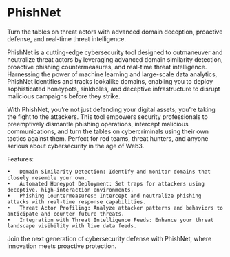 # PhishNet
Turn the tables on threat actors with advanced domain deception, proactive defense, and real-time threat intelligence.

PhishNet is a cutting-edge cybersecurity tool designed to outmaneuver and neutralize threat actors by leveraging advanced domain similarity detection, proactive phishing countermeasures, and real-time threat intelligence. Harnessing the power of machine learning and large-scale data analytics, PhishNet identifies and tracks lookalike domains, enabling you to deploy sophisticated honeypots, sinkholes, and deceptive infrastructure to disrupt malicious campaigns before they strike.

With PhishNet, you’re not just defending your digital assets; you’re taking the fight to the attackers. This tool empowers security professionals to preemptively dismantle phishing operations, intercept malicious communications, and turn the tables on cybercriminals using their own tactics against them. Perfect for red teams, threat hunters, and anyone serious about cybersecurity in the age of Web3.

Features:

	•	Domain Similarity Detection: Identify and monitor domains that closely resemble your own.
	•	Automated Honeypot Deployment: Set traps for attackers using deceptive, high-interaction environments.
	•	Phishing Countermeasures: Intercept and neutralize phishing attacks with real-time response capabilities.
	•	Threat Actor Profiling: Analyze attacker patterns and behaviors to anticipate and counter future threats.
	•	Integration with Threat Intelligence Feeds: Enhance your threat landscape visibility with live data feeds.

Join the next generation of cybersecurity defense with PhishNet, where innovation meets proactive protection.
